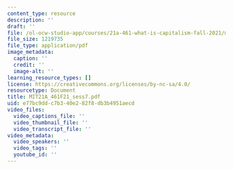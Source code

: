 ```yaml
---
content_type: resource
description: ''
draft: ''
file: /ol-ocw-studio-app/courses/21a-461-what-is-capitalism-fall-2021/mit21a_461f21_sess7.pdf
file_size: 1219735
file_type: application/pdf
image_metadata:
  caption: ''
  credit: ''
  image-alt: ''
learning_resource_types: []
license: https://creativecommons.org/licenses/by-nc-sa/4.0/
resourcetype: Document
title: MIT21A_461F21_sess7.pdf
uid: e77bc9dd-c7b3-40e2-82f8-db3b4951aecd
video_files:
  video_captions_file: ''
  video_thumbnail_file: ''
  video_transcript_file: ''
video_metadata:
  video_speakers: ''
  video_tags: ''
  youtube_id: ''
---
```

